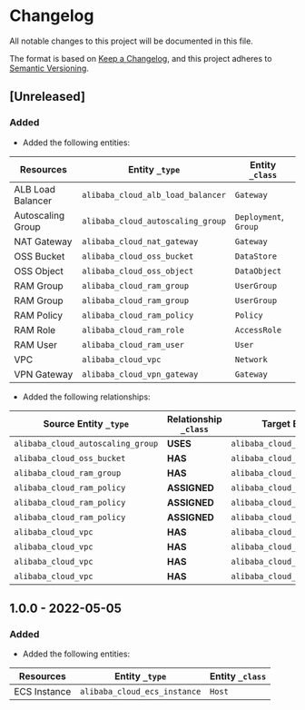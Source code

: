 # Changelog

All notable changes to this project will be documented in this file.

The format is based on [Keep a Changelog](https://keepachangelog.com/en/1.0.0/),
and this project adheres to
[Semantic Versioning](https://semver.org/spec/v2.0.0.html).

## [Unreleased]

### Added

- Added the following entities:

| Resources         | Entity `_type`                    | Entity `_class`       |
| ----------------- | --------------------------------- | --------------------- |
| ALB Load Balancer | `alibaba_cloud_alb_load_balancer` | `Gateway`             |
| Autoscaling Group | `alibaba_cloud_autoscaling_group` | `Deployment`, `Group` |
| NAT Gateway       | `alibaba_cloud_nat_gateway`       | `Gateway`             |
| OSS Bucket        | `alibaba_cloud_oss_bucket`        | `DataStore`           |
| OSS Object        | `alibaba_cloud_oss_object`        | `DataObject`          |
| RAM Group         | `alibaba_cloud_ram_group`         | `UserGroup`           |
| RAM Group         | `alibaba_cloud_ram_group`         | `UserGroup`           |
| RAM Policy        | `alibaba_cloud_ram_policy`        | `Policy`              |
| RAM Role          | `alibaba_cloud_ram_role`          | `AccessRole`          |
| RAM User          | `alibaba_cloud_ram_user`          | `User`                |
| VPC               | `alibaba_cloud_vpc`               | `Network`             |
| VPN Gateway       | `alibaba_cloud_vpn_gateway`       | `Gateway`             |

- Added the following relationships:

| Source Entity `_type`             | Relationship `_class` | Target Entity `_type`             |
| --------------------------------- | --------------------- | --------------------------------- |
| `alibaba_cloud_autoscaling_group` | **USES**              | `alibaba_cloud_vpc`               |
| `alibaba_cloud_oss_bucket`        | **HAS**               | `alibaba_cloud_oss_object`        |
| `alibaba_cloud_ram_group`         | **HAS**               | `alibaba_cloud_ram_user`          |
| `alibaba_cloud_ram_policy`        | **ASSIGNED**          | `alibaba_cloud_ram_group`         |
| `alibaba_cloud_ram_policy`        | **ASSIGNED**          | `alibaba_cloud_ram_role`          |
| `alibaba_cloud_ram_policy`        | **ASSIGNED**          | `alibaba_cloud_ram_user`          |
| `alibaba_cloud_vpc`               | **HAS**               | `alibaba_cloud_alb_load_balancer` |
| `alibaba_cloud_vpc`               | **HAS**               | `alibaba_cloud_ecs_instance`      |
| `alibaba_cloud_vpc`               | **HAS**               | `alibaba_cloud_nat_gateway`       |
| `alibaba_cloud_vpc`               | **HAS**               | `alibaba_cloud_vpn_gateway`       |

## 1.0.0 - 2022-05-05

### Added

- Added the following entities:

| Resources    | Entity `_type`               | Entity `_class` |
| ------------ | ---------------------------- | --------------- |
| ECS Instance | `alibaba_cloud_ecs_instance` | `Host`          |
